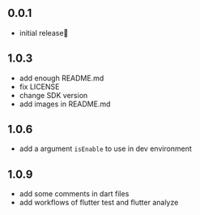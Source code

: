 ## 0.0.1

* initial release🎉

## 1.0.3

* add enough README.md
* fix LICENSE
* change SDK version
* add images in README.md

## 1.0.6

* add a argument ``isEnable`` to use in dev environment

## 1.0.9

* add some comments in dart files
* add workflows of flutter test and flutter analyze

